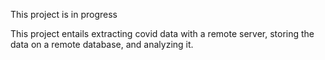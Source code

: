 This project is in progress

This project entails extracting covid data with a remote server, storing the data on a remote database, and analyzing it.
